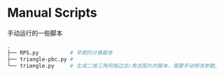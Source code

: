 Manual Scripts
==============

手动运行的一些脚本

```bash
.
├── RPS.py          # 早期的计算脚本
├── triangle-pbc.py # 
└── triangle.py     # 生成二维三角网格边态/角态图片的脚本，需要手动修改参数。
```